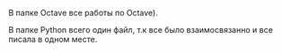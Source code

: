 В папке Octave все работы по Octave).

В папке Python всего один файл, т.к все было взаимосвязанно и все писала в одном месте.
